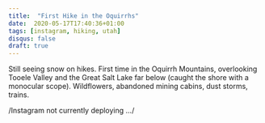 ```yaml
---
title:  "First Hike in the Oquirrhs"
date:  2020-05-17T17:40:36+01:00
tags: [instagram, hiking, utah]
disqus: false
draft: true
---
```


Still seeing snow on hikes. First time in the Oquirrh Mountains, overlooking Tooele Valley and the Great Salt Lake far below (caught the shore with a monocular scope). Wildflowers, abandoned mining cabins, dust storms, trains.

/Instagram not currently deploying .../


